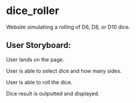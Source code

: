 # dice_roller
Website simulatiing a rolling of D6, D8, or D10 dice.

## User Storyboard:

User lands on the page.

User is able to select dice and how many sides.

User is able to roll the dice.

Dice result is outputted and displayed.

